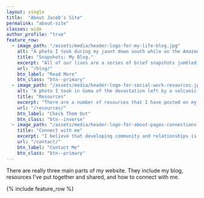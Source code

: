 ```yaml
---
layout: single
title:  "About Jacob's Site"
permalink: "about-site"
classes: wide
author_profile: "true"
feature_row:
  - image_path: "/assets/media/header-logo-for-my-life-blog.jpg"
    alt: "A photo I took during my jaunt down south while on the Amazon in Brazil."
    title: "Snapshots: My Blog."
    excerpt: "All of our lives are a series of brief snapshots jumbled yet fitting together like pieces of a puzzle. Have you ever had one of those moments with a friend, where you see them say or do something, and it show's you who they are? Or looked at a picture, that spoke volumes? My Blog is meant to be a window into just who Jacob really is, giving those out there a few snapshots."
    url: "/blog/"
    btn_label: "Read More"
    btn_class: "btn--primary"
  - image_path: "/assets/media/header-logo-for-social-work-resources.jpg"
    alt: "A photo I took in Goma of the devastation left by a volcanic eruption during my African mission trip."
    title: "Resources"
    excerpt: "There are a number of resources that I have posted on my website. This includes various articles that I wrote, information regarding evidence based practice and research methods, and research that I've done."
    url: "/resources/"
    btn_label: "Check Them Out"
    btn_class: "btn--inverse"
  - image_path: "/assets/media/header-logo-for-about-pages-connections.jpg"
    title: "Connect with me"
    excerpt: "I believe that developing community and relationships is important.  One reason that I decided to create my website, other then the geeky fun of it, is I believe it gives me a better way to be able to connect with people."
    url: "/contact/"
    btn_label: "Contact Me"
    btn_class: "btn--primary"
---
```


There are really three main parts of my website. They include my blog, resources I've put together and shared, and how to connect with me.

{% include feature_row %}
